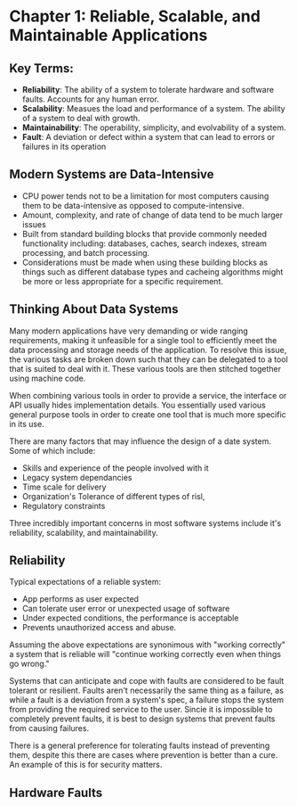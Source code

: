 # Chapter 1: Reliable, Scalable, and Maintainable Applications

## Key Terms:
- **Reliability**: The ability of a system to tolerate hardware and software faults. Accounts for any human error.
- **Scalability**: Measues the load and performance of a system. The ability of a system to deal with growth.
- **Maintainability**: The operability, simplicity, and evolvability of a system.
- **Fault**: A deviation or defect within a system that can lead to errors or failures in its operation

## Modern Systems are Data-Intensive  
- CPU power tends not to be a limitation for most computers causing them to be data-intensive as opposed to compute-intensive.
- Amount, complexity, and rate of change of data tend to be much larger issues
- Built from standard building blocks that provide commonly needed functionality including: databases, caches, search indexes, stream processing, and batch processing.
- Considerations must be made when using these building blocks as things such as different database types and cacheing algorithms might be more or less appropriate for a specific requirement.

## Thinking About Data Systems

Many modern applications have very demanding or wide ranging requirements, making it unfeasible for a single tool to efficiently meet the data processing and storage needs of the application. To resolve this issue, the various tasks are broken down such that they can be delegated to a tool that is suited to deal with it. These various tools are then stitched together using machine code.

When combining various tools in order to provide a service, the interface or API usually hides implementation details. You essentially used various general purpose tools in order to create one tool that is much more specific in its use.

There are many factors that may influence the design of a date system. Some of which include:
- Skills and experience of the people involved with it
- Legacy system dependancies
- Time scale for delivery
- Organization's Tolerance of different types of risl,
- Regulatory constraints

Three incredibly important concerns in most software systems include it's reliability, scalability, and maintainability.

## Reliability

Typical expectations of a reliable system:
- App performs as user expected
- Can tolerate user error or unexpected usage of software
- Under expected conditions, the performance is acceptable
- Prevents unauthorized access and abuse.

Assuming the above expectations are synonimous with "working correctly" a system that is reliable will "continue working correctly even when things go wrong."

Systems that can anticipate and cope with faults are considered to be fault tolerant or resilient. Faults aren't necessarily the same thing as a failure, as while a fault is a deviation from a system's spec, a failure stops the system from providing the required service to the user. Sincie it is impossible to completely prevent faults, it is best to design systems that prevent faults from causing failures.

There is a general preference for tolerating faults instead of preventing them, despite this there are cases where prevention is better than a cure. An example of this is for security matters.

## Hardware Faults

